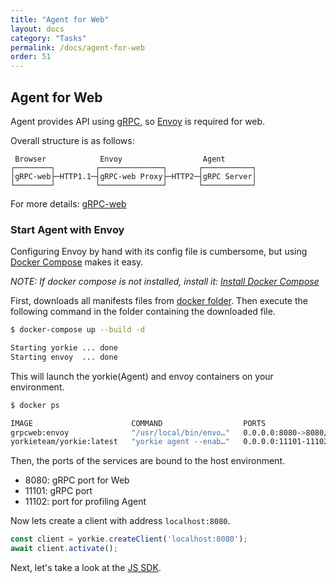 ```yaml
---
title: "Agent for Web"
layout: docs
category: "Tasks"
permalink: /docs/agent-for-web
order: 51
---
```


## Agent for Web

Agent provides API using [gRPC](https://grpc.io/), so [Envoy](https://www.envoyproxy.io/) is required for web.

Overall structure is as follows:

```
 Browser            Envoy                  Agent
┌────────┐         ┌──────────────┐       ┌───────────┐
│gRPC-web├─HTTP1.1─┤gRPC-web Proxy├─HTTP2─┤gRPC Server│
└────────┘         └──────────────┘       └───────────┘
```
For more details: [gRPC-web](https://grpc.io/blog/state-of-grpc-web/)

### Start Agent with Envoy

Configuring Envoy by hand with its config file is cumbersome, but using [Docker Compose](https://docs.docker.com/compose/) makes it easy.

*NOTE: If docker compose is not installed, install it: [Install Docker Compose](https://docs.docker.com/compose/install/)*

First, downloads all manifests files from [docker folder](https://github.com/yorkie-team/yorkie-team.github.io/tree/main/docker). Then execute the following command in the folder containing the downloaded file.

```bash
$ docker-compose up --build -d

Starting yorkie ... done
Starting envoy  ... done
```

This will launch the yorkie(Agent) and envoy containers on your environment.

```bash
$ docker ps

IMAGE                      COMMAND                  PORTS                                  NAMES
grpcweb:envoy              "/usr/local/bin/envo…"   0.0.0.0:8080->8080/tcp                 envoy
yorkieteam/yorkie:latest   "yorkie agent --enab…"   0.0.0.0:11101-11102->11101-11102/tcp   yorkie
```

Then, the ports of the services are bound to the host environment.

- 8080: gRPC port for Web
- 11101: gRPC port
- 11102: port for profiling Agent

Now lets create a client with address `localhost:8080`.

```javascript
const client = yorkie.createClient('localhost:8080');
await client.activate();
```

Next, let's take a look at the [JS SDK](./js-sdk).

